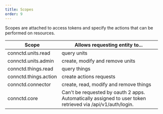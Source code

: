```yaml
---
title: Scopes
order: 9
---
```


Scopes are attached to access tokens and specify the actions that can be performed on resources.

Scope | Allows requesting entity to...
---------- | -------
connctd.units.read | query units
connctd.units.admin | create, modify and remove units
connctd.things.read | query things
connctd.things.action | create actions requests
connctd.connector | create, read, modify and remove things
connctd.core | Can't be requested by oauth 2 apps. Automatically assigned to user token retrieved via /api/v1/auth/login.
